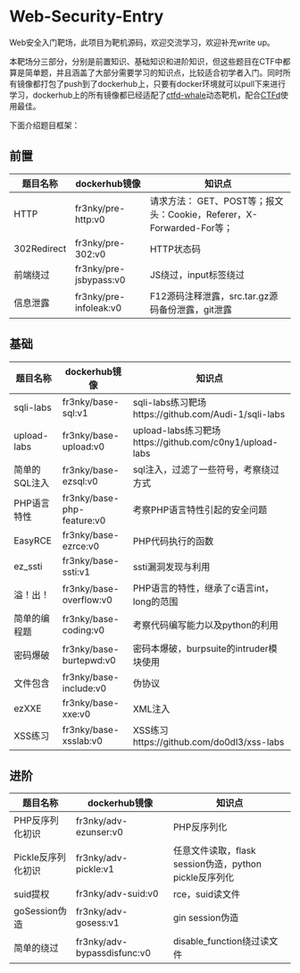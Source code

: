 # Web-Security-Entry

Web安全入门靶场，此项目为靶机源码，欢迎交流学习，欢迎补充write up。

本靶场分三部分，分别是前置知识、基础知识和进阶知识，但这些题目在CTF中都算是简单题，并且涵盖了大部分需要学习的知识点，比较适合初学者入门。同时所有镜像都打包了push到了dockerhub上，只要有docker环境就可以pull下来进行学习，dockerhub上的所有镜像都已经适配了[ctfd-whale](https://github.com/FrenkyOHOHOH/ctfd-whale)动态靶机，配合[CTFd](https://github.com/FrenkyOHOHOH/CTFd-fr3nky)使用最佳。

下面介绍题目框架：

## 前置

| 题目名称    | dockerhub镜像          | 知识点                                                       |
| ----------- | ---------------------- | ------------------------------------------------------------ |
| HTTP        | fr3nky/pre-http:v0     | 请求方法： GET、POST等；报文头：Cookie，Referer，X-Forwarded-For等； |
| 302Redirect | fr3nky/pre-302:v0      | HTTP状态码                                                   |
| 前端绕过    | fr3nky/pre-jsbypass:v0 | JS绕过，input标签绕过                                        |
| 信息泄露    | fr3nky/pre-infoleak:v0 | F12源码注释泄露，src.tar.gz源码备份泄露，git泄露             |

## 基础

| 题目名称      | dockerhub镜像              | 知识点                                                  |
| ------------- | -------------------------- | ------------------------------------------------------- |
| sqli-labs     | fr3nky/base-sql:v1         | sqli-labs练习靶场https://github.com/Audi-1/sqli-labs    |
| upload-labs   | fr3nky/base-upload:v0      | upload-labs练习靶场https://github.com/c0ny1/upload-labs |
| 简单的SQL注入 | fr3nky/base-ezsql:v0       | sql注入，过滤了一些符号，考察绕过方式                   |
| PHP语言特性   | fr3nky/base-php-feature:v0 | 考察PHP语言特性引起的安全问题                           |
| EasyRCE       | fr3nky/base-ezrce:v0       | PHP代码执行的函数                                       |
| ez_ssti       | fr3nky/base-ssti:v1        | ssti漏洞发现与利用                                      |
| 溢！出！      | fr3nky/base-overflow:v0    | PHP语言的特性，继承了c语言int，long的范围               |
| 简单的编程题  | fr3nky/base-coding:v0      | 考察代码编写能力以及python的利用                        |
| 密码爆破      | fr3nky/base-burtepwd:v0    | 密码本爆破，burpsuite的intruder模块使用                 |
| 文件包含      | fr3nky/base-include:v0     | 伪协议                                                  |
| ezXXE         | fr3nky/base-xxe:v0         | XML注入                                                 |
| XSS练习       | fr3nky/base-xsslab:v0      | XSS练习https://github.com/do0dl3/xss-labs               |

## 进阶

| 题目名称           | dockerhub镜像               | 知识点                                                 |
| ------------------ | --------------------------- | ------------------------------------------------------ |
| PHP反序列化初识    | fr3nky/adv-ezunser:v0       | PHP反序列化                                            |
| Pickle反序列化初识 | fr3nky/adv-pickle:v1        | 任意文件读取，flask session伪造，python pickle反序列化 |
| suid提权           | fr3nky/adv-suid:v0          | rce，suid读文件                                        |
| goSession伪造      | fr3nky/adv-gosess:v1        | gin session伪造                                        |
| 简单的绕过         | fr3nky/adv-bypassdisfunc:v0 | disable_function绕过读文件                             |



